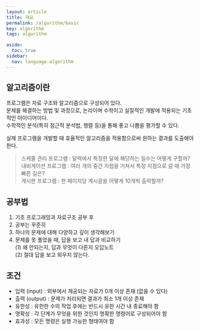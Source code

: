 ```yaml
---
layout: article
title: 개요
permalink: /algorithm/basic
key: algorithm
tags: algorithm

aside:
  toc: true
sidebar:
  nav: language-algorithm
---
```

<!--more-->
## 알고리즘이란  
프로그램은 자료 구조와 알고리즘으로 구성되어 있다.  
문제를 해결하는 방법 및 과정으로, 논리이며 수학이고 실질적인 개발에 적용되는 기초적인 아이디어이다.  
수학적인 분석(특히 점근적 분석법, 행렬 등)을 통해 좋고 나쁨을 평가할 수 있다.  

실제 프로그램을 개발할 때 효율적인 알고리즘을 적용함으로써 원하는 결과를 도출해야 한다.  
> 스케줄 관리 프로그램 : 달력에서 특정한 달에 해당하는 일수는 어떻게 구할까?  
내비게이션 프로그램 : 여러 개의 중간 지점을 거쳐서 특정 지점으로 갈 때 가장 빠른 길은?  
게시판 프로그램 : 한 페이지당 게시글을 어떻게 10개씩 출력할까?

## 공부법
1. 기초 프로그래밍과 자료구조 공부 후  
2. 공부는 꾸준히  
3. 하나의 문제에 대해 다양하고 깊이 생각해보기  
4. 문제를 못 풀었을 때, 답을 보고 내 답과 비교하기  
 (1) 왜 안되는지, 답과 무엇이 다른지 오답노트  
 (2) 절대 답을 보고 외우지 않는다.

## 조건  
- 입력 (input)
	: 외부에서 제공되는 자료가 0개 이상 존재 (없을 수 있다)
- 출력 (output)
	: 문제가 처리되면 결과가 최소 1개 이상 존재
- 유한성
	: 유한한 수의 작업 후에는 반드시 유한 시간 내 종료해야 함
- 명확성
	: 각 단계가 무엇을 위한 것인지 명확한 명령어로 구성되어야 함
- 효과성
	: 모든 명령은 실행 가능한 형태여야 함
